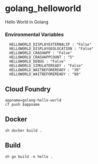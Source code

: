 # golang_helloworld
Hello World in Golang

### Environmental Variables
```
  HELLOWORLD_DISPLAYEXTERNALIP : "False"
  HELLOWORLD_DISPLAYGEOLOCATION : "False"
  HELLOWORLD_CRASHAPP : "False"
  HELLOWORLD_CRASHAPPCOUNT : "5"
  HELLOWORLD_DEBUG : "False"
  HELLOWORLD_SIMULATEREADY : "False"
  HELLOWORLD_WAITBEFOREREADY : "30"
  HELLOWORLD_WAITBEFOREREADY : "80"
```

## Cloud Foundry 

```
appname=golang-hello-world
cf push $appname
```

## Docker

`sh
docker build .
`

## Build 
`sh
go build -o hello .
`
